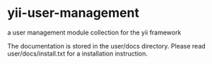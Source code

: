 yii-user-management
===================

a user management module collection for the yii framework

The documentation is stored in the user/docs directory.
Please read user/docs/install.txt for a installation instruction.
